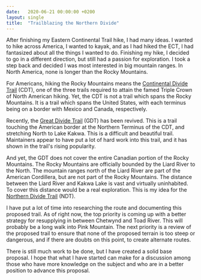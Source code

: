 ```yaml
---
date:   2020-06-21 00:00:00 +0200
layout: single
title:  "Trailblazing the Northern Divide"
---
```

After finishing my Eastern Continental Trail hike, I had many ideas. I wanted to hike across America, I wanted to kayak, and as I had hiked the ECT, I had fantasized about all the things I wanted to do. Finishing my hike, I decided to go in a different direction, but still had a passion for exploration. I took a step back and decided I was most interested in big mountain ranges. In North America, none is longer than the Rocky Mountains.

For Americans, hiking the Rocky Mountains means the [Continental Divide Trail][cdt] (CDT), one of the three trails required to attain the famed Triple Crown of North American hiking. Yet, the CDT is not a trail which spans the Rocky Mountains. It is a trail which spans the United States, with each terminus being on a border with Mexico and Canada, respectively.

Recently, the [Great Divide Trail][gdt] (GDT) has been revived. This is a trail touching the American border at the Northern Terminus of the CDT, and stretching North to Lake Kakwa. This is a difficult and beautiful trail. Maintainers appear to have put a lot of hard work into this trail, and it has shown in the trail's rising popularity.

And yet, the GDT does not cover the entire Canadian portion of the Rocky Mountains. The Rocky Mountains are officially bounded by the Liard River to the North. The mountain ranges north of the Liard River are part of the American Cordillera, but are not part of the Rocky Mountains. The distance between the Liard River and Kakwa Lake is vast and virtually uninhabited. To cover this distance would be a real exploration. This is my idea for the [Northern Divide Trail][ndt] (NDT).

I have put a lot of time into researching the route and documenting this proposed trail. As of right now, the top priority is coming up with a better strategy for resupplying in between Chetwynd and Toad River. This will probably be a long walk into Pink Mountain. The next priority is a review of the proposed trail to ensure that none of the proposed terrain is too steep or dangerous, and if there are doubts on this point, to create alternate routes.

There is still much work to be done, but I have created a solid base proposal. I hope that what I have started can make for a discussion among those who have more knowledge on the subject and who are in a better position to advance this proposal.

[cdt]: https://continentaldividetrail.org/
[gdt]: https://greatdividetrail.com/
[ndt]: /exploration/northern-divide-trail